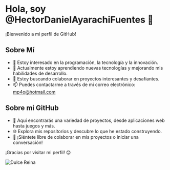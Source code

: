 # Hola, soy @HectorDanielAyarachiFuentes 👋

¡Bienvenido a mi perfil de GitHub!

## Sobre Mí
- 👀 Estoy interesado en la programación, la tecnología y la innovación.
- 🌱 Actualmente estoy aprendiendo nuevas tecnologías y mejorando mis habilidades de desarrollo.
- 💞️ Estoy buscando colaborar en proyectos interesantes y desafiantes.
- 📫 Puedes contactarme a través de mi correo electrónico: [mp4o@hotmail.com](mailto:mp4o@hotmail.com)

## Sobre mi GitHub
- 🔭 Aquí encontrarás una variedad de proyectos, desde aplicaciones web hasta juegos y más.
- 🌐 Explora mis repositorios y descubre lo que he estado construyendo.
- 🤝 ¡Siéntete libre de colaborar en mis proyectos o iniciar una conversación!

¡Gracias por visitar mi perfil! 😊

![Dulce Reina](https://scontent.fnqn4-1.fna.fbcdn.net/v/t39.30808-6/391626291_7067940753297285_6954890977725599637_n.jpg?_nc_cat=106&ccb=1-7&_nc_sid=5f2048&_nc_eui2=AeHJ2qLTodrcoNTlc1TIDsCjf99v5hG6fqx_32_mEbp-rLm-XJ6xAz5PCdh40uC9wIrvSm_l331_zryGks6CNy_e&_nc_ohc=8Uz3bNfhJeYAX_8romK&_nc_ht=scontent.fnqn4-1.fna&oh=00_AfAsdK7VRxklHagY9HbN6EAKaxngbL7fxHaEQ_6g21oxOg&oe=65387243)


